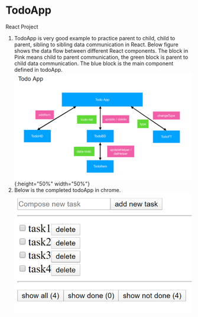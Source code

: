 # TodoApp
React Project
1. TodoApp is very good example to practice parent to child, child to parent, sibling to sibling data communication in React. Below figure shows the data flow between different React components.
The block in Pink means child to parent communication, the green block is parent to child data communication. The blue block is the main component defined in todoApp.
![image](https://github.com/Jianmin0105/images/blob/master/TodoApp.PNG){:height="50%" width="50%"}
2. Below is the completed todoApp in chrome.
![image](https://github.com/Jianmin0105/images/blob/master/todoApp-look.PNG) 

